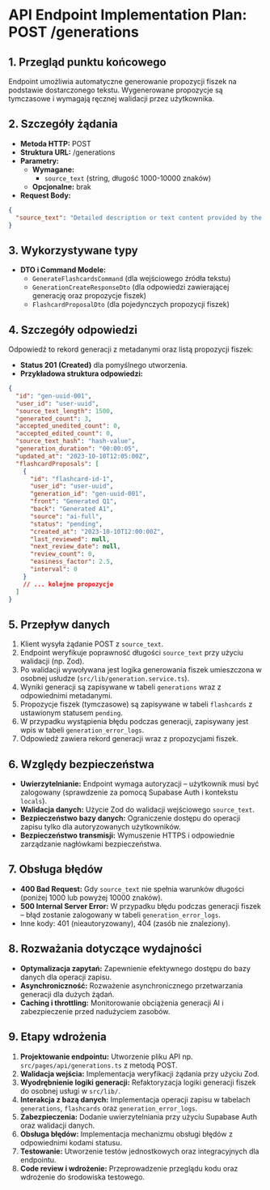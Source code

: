 # API Endpoint Implementation Plan: POST /generations

## 1. Przegląd punktu końcowego
Endpoint umożliwia automatyczne generowanie propozycji fiszek na podstawie dostarczonego tekstu. Wygenerowane propozycje są tymczasowe i wymagają ręcznej walidacji przez użytkownika.

## 2. Szczegóły żądania
- **Metoda HTTP:** POST
- **Struktura URL:** /generations
- **Parametry:**
  - **Wymagane:**
    - `source_text` (string, długość 1000-10000 znaków)
  - **Opcjonalne:** brak
- **Request Body:**
```json
{
  "source_text": "Detailed description or text content provided by the user..."
}
```

## 3. Wykorzystywane typy
- **DTO i Command Modele:**
  - `GenerateFlashcardsCommand` (dla wejściowego źródła tekstu)
  - `GenerationCreateResponseDto` (dla odpowiedzi zawierającej generację oraz propozycje fiszek)
  - `FlashcardProposalDto` (dla pojedynczych propozycji fiszek)

## 4. Szczegóły odpowiedzi
Odpowiedź to rekord generacji z metadanymi oraz listą propozycji fiszek:
- **Status 201 (Created)** dla pomyślnego utworzenia.
- **Przykładowa struktura odpowiedzi:**
```json
{
  "id": "gen-uuid-001",
  "user_id": "user-uuid",
  "source_text_length": 1500,
  "generated_count": 3,
  "accepted_unedited_count": 0,
  "accepted_edited_count": 0,
  "source_text_hash": "hash-value",
  "generation_duration": "00:00:05",
  "updated_at": "2023-10-10T12:05:00Z",
  "flashcardProposals": [
    {
      "id": "flashcard-id-1",
      "user_id": "user-uuid",
      "generation_id": "gen-uuid-001",
      "front": "Generated Q1",
      "back": "Generated A1",
      "source": "ai-full",
      "status": "pending",
      "created_at": "2023-10-10T12:00:00Z",
      "last_reviewed": null,
      "next_review_date": null,
      "review_count": 0,
      "easiness_factor": 2.5,
      "interval": 0
    }
    // ... kolejne propozycje
  ]
}
```

## 5. Przepływ danych
1. Klient wysyła żądanie POST z `source_text`.
2. Endpoint weryfikuje poprawność długości `source_text` przy użyciu walidacji (np. Zod).
3. Po walidacji wywoływana jest logika generowania fiszek umieszczona w osobnej usłudze (`src/lib/generation.service.ts`).
4. Wyniki generacji są zapisywane w tabeli `generations` wraz z odpowiednimi metadanymi.
5. Propozycje fiszek (tymczasowe) są zapisywane w tabeli `flashcards` z ustawionym statusem `pending`.
6. W przypadku wystąpienia błędu podczas generacji, zapisywany jest wpis w tabeli `generation_error_logs`.
7. Odpowiedź zawiera rekord generacji wraz z propozycjami fiszek.

## 6. Względy bezpieczeństwa
- **Uwierzytelnianie:** Endpoint wymaga autoryzacji – użytkownik musi być zalogowany (sprawdzenie za pomocą Supabase Auth i kontekstu `locals`).
- **Walidacja danych:** Użycie Zod do walidacji wejściowego `source_text`.
- **Bezpieczeństwo bazy danych:** Ograniczenie dostępu do operacji zapisu tylko dla autoryzowanych użytkowników.
- **Bezpieczeństwo transmisji:** Wymuszenie HTTPS i odpowiednie zarządzanie nagłówkami bezpieczeństwa.

## 7. Obsługa błędów
- **400 Bad Request:** Gdy `source_text` nie spełnia warunków długości (poniżej 1000 lub powyżej 10000 znaków).
- **500 Internal Server Error:** W przypadku błędu podczas generacji fiszek – błąd zostanie zalogowany w tabeli `generation_error_logs`.
- Inne kody: 401 (nieautoryzowany), 404 (zasób nie znaleziony).

## 8. Rozważania dotyczące wydajności
- **Optymalizacja zapytań:** Zapewnienie efektywnego dostępu do bazy danych dla operacji zapisu.
- **Asynchroniczność:** Rozważenie asynchronicznego przetwarzania generacji dla dużych żądań.
- **Caching i throttling:** Monitorowanie obciążenia generacji AI i zabezpieczenie przed nadużyciem zasobów.

## 9. Etapy wdrożenia
1. **Projektowanie endpointu:** Utworzenie pliku API np. `src/pages/api/generations.ts` z metodą POST.
2. **Walidacja wejścia:** Implementacja weryfikacji żądania przy użyciu Zod.
3. **Wyodrębnienie logiki generacji:** Refaktoryzacja logiki generacji fiszek do osobnej usługi w `src/lib/`.
4. **Interakcja z bazą danych:** Implementacja operacji zapisu w tabelach `generations`, `flashcards` oraz `generation_error_logs`.
5. **Zabezpieczenia:** Dodanie uwierzytelniania przy użyciu Supabase Auth oraz walidacji danych.
6. **Obsługa błędów:** Implementacja mechanizmu obsługi błędów z odpowiednimi kodami statusu.
7. **Testowanie:** Utworzenie testów jednostkowych oraz integracyjnych dla endpointu.
8. **Code review i wdrożenie:** Przeprowadzenie przeglądu kodu oraz wdrożenie do środowiska testowego.
